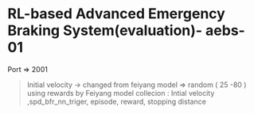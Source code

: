 RL-based Advanced Emergency Braking System(evaluation)- aebs-01
======================================
Port => 2001
> Initial velocity -> changed from feiyang model =>  random ( 25 -80 ) 
> using rewards by Feiyang model
> collecion : Intial velocity ,spd_bfr_nn_triger, episode, reward, stopping distance 
